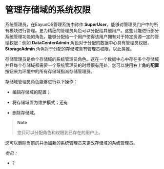# 管理存储域的系统权限

系统管理员，在EayunOS管理系统中称作
**SuperUser**，能够对管理员门户中的所有模块进行管理。更为精细的管理员角色可以分配给其他用户。这些只能进行部分系统管理功能的角色，能够分配给一个用户使得该用户拥有对于特定资源一定的管理权限：例如
**DataCenterAdmin** 角色对于分配的数据中心具有管理员权限，**StorageAdmin**
角色对于分配的存储域具有管理员权限，以此类推。

存储管理员是单个存储域的系统管理员角色。这在一个数据中心中存在多个存储域并且每个存储域都需要一个系统管理员的时候很有用处。您可以使用右上角的**配置**按钮来为环境中的所有存储域指派存储管理员。

存储域管理员角色能够进行以下操作：

-   编辑存储域的配置；

-   将存储域置为维护模式；还有

-   删除存储域。

> **Note**
>
> 您只可以分配角色和权限到已存在的用户上。

您可以删除当前的并添加新的系统管理员来更改存储域的系统管理员。

*参见：*

-   ?
